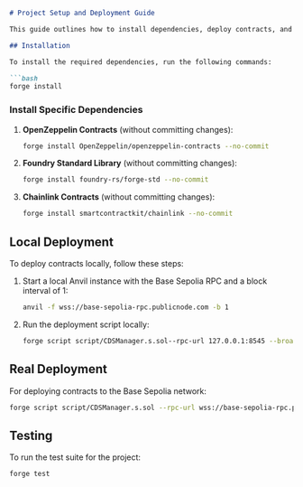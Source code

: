 ```markdown
# Project Setup and Deployment Guide

This guide outlines how to install dependencies, deploy contracts, and run tests for the project.

## Installation

To install the required dependencies, run the following commands:

```bash
forge install
```

### Install Specific Dependencies

1. **OpenZeppelin Contracts** (without committing changes):

    ```bash
    forge install OpenZeppelin/openzeppelin-contracts --no-commit
    ```

2. **Foundry Standard Library** (without committing changes):

    ```bash
    forge install foundry-rs/forge-std --no-commit
    ```

3. **Chainlink Contracts** (without committing changes):

    ```bash
    forge install smartcontractkit/chainlink --no-commit
    ```

## Local Deployment

To deploy contracts locally, follow these steps:

1. Start a local Anvil instance with the Base Sepolia RPC and a block interval of 1:

    ```bash
    anvil -f wss://base-sepolia-rpc.publicnode.com -b 1
    ```

2. Run the deployment script locally:

    ```bash
    forge script script/CDSManager.s.sol--rpc-url 127.0.0.1:8545 --broadcast
    ```

## Real Deployment

For deploying contracts to the Base Sepolia network:

```bash
forge script script/CDSManager.s.sol --rpc-url wss://base-sepolia-rpc.publicnode.com --broadcast
```

## Testing

To run the test suite for the project:

```bash
forge test
```
